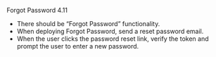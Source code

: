 Forgot Password 4.11
- There should be “Forgot Password” functionality. 
- When deploying Forgot Password, send a reset password email.
- When the user clicks the password reset link, verify the token and prompt the user to enter a new password.
